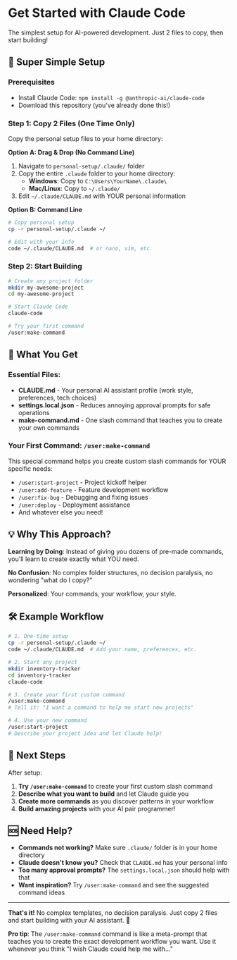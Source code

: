 # Get Started with Claude Code

The simplest setup for AI-powered development. Just 2 files to copy, then start building!

## 🚀 Super Simple Setup

### Prerequisites
- Install Claude Code: `npm install -g @anthropic-ai/claude-code`
- Download this repository (you've already done this!)

### Step 1: Copy 2 Files (One Time Only)

Copy the personal setup files to your home directory:

**Option A: Drag & Drop (No Command Line)**
1. Navigate to `personal-setup/.claude/` folder
2. Copy the entire `.claude` folder to your home directory:
   - **Windows**: Copy to `C:\Users\YourName\.claude\`
   - **Mac/Linux**: Copy to `~/.claude/`
3. Edit `~/.claude/CLAUDE.md` with YOUR personal information

**Option B: Command Line**
```bash
# Copy personal setup
cp -r personal-setup/.claude ~/

# Edit with your info
code ~/.claude/CLAUDE.md  # or nano, vim, etc.
```

### Step 2: Start Building

```bash
# Create any project folder
mkdir my-awesome-project
cd my-awesome-project

# Start Claude Code
claude-code

# Try your first command
/user:make-command
```

## 🎯 What You Get

### Essential Files:
- **CLAUDE.md** - Your personal AI assistant profile (work style, preferences, tech choices)
- **settings.local.json** - Reduces annoying approval prompts for safe operations
- **make-command.md** - One slash command that teaches you to create your own commands

### Your First Command: `/user:make-command`
This special command helps you create custom slash commands for YOUR specific needs:
- `/user:start-project` - Project kickoff helper
- `/user:add-feature` - Feature development workflow  
- `/user:fix-bug` - Debugging and fixing issues
- `/user:deploy` - Deployment assistance
- And whatever else you need!

## 💡 Why This Approach?

**Learning by Doing**: Instead of giving you dozens of pre-made commands, you'll learn to create exactly what YOU need.

**No Confusion**: No complex folder structures, no decision paralysis, no wondering "what do I copy?"

**Personalized**: Your commands, your workflow, your style.

## 🛠️ Example Workflow

```bash
# 1. One-time setup
cp -r personal-setup/.claude ~/
code ~/.claude/CLAUDE.md  # Add your name, preferences, etc.

# 2. Start any project
mkdir inventory-tracker
cd inventory-tracker
claude-code

# 3. Create your first custom command
/user:make-command
# Tell it: "I want a command to help me start new projects"

# 4. Use your new command
/user:start-project
# Describe your project idea and let Claude help!
```

## 🎉 Next Steps

After setup:
1. **Try `/user:make-command`** to create your first custom slash command
2. **Describe what you want to build** and let Claude guide you
3. **Create more commands** as you discover patterns in your workflow
4. **Build amazing projects** with your AI pair programmer!

## 🆘 Need Help?

- **Commands not working?** Make sure `.claude/` folder is in your home directory
- **Claude doesn't know you?** Check that `CLAUDE.md` has your personal info
- **Too many approval prompts?** The `settings.local.json` should help with that
- **Want inspiration?** Try `/user:make-command` and see the suggested command ideas

---

**That's it!** No complex templates, no decision paralysis. Just copy 2 files and start building with your AI assistant. 🚀

**Pro tip**: The `/user:make-command` command is like a meta-prompt that teaches you to create the exact development workflow you want. Use it whenever you think "I wish Claude could help me with..."